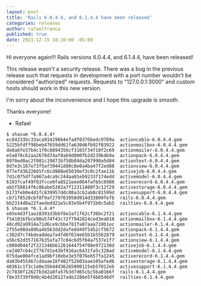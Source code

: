 ```yaml
---
layout: post
title: 'Rails 6.0.4.4, and 6.1.4.4 have been released'
categories: releases
author: rafaelfranca
published: true
date: 2021-12-15 18:10:00 -05:00
---
```

Hi everyone again!!!  Rails versions 6.0.4.4, and 6.1.4.4, have been released!

This release wasn't a security release. There was a bug in the previous release such that requests in development with a
port number wouldn't be considered "authorized" requests. Requests to
"127.0.0.1:3000" and custom hosts should work in this new version.

I'm sorry about the inconvenience and I hope this upgrade is smooth.

Thanks everyone!

- Rafael

```
$ shasum *6.0.4.4*
ec84233bc33aca91429664efadf0376bedc9789a  actioncable-6.0.4.4.gem
5225bfdff98beb47659dd61fa630d6fb92f03922  actionmailbox-6.0.4.4.gem
de8a6fe37b4c1f0c8894356cf3165f34f10f2c69  actionmailer-6.0.4.4.gem
e5a078c62aa2678d74af8ab9d800fb2d239b4b9a  actionpack-6.0.4.4.gem
8970ed0ac2f081c19871bf58b84da207990a5d84  actiontext-6.0.4.4.gem
0d7e3c167e73f5af39441d80c8e0a4ba47f2ed88  actionview-6.0.4.4.gem
077efd3622665fc6cd988e65039ef3c0c2fae11b  activejob-6.0.4.4.gem
7d1c075df7a967a4ca9c244aa01eb9233f174edd  activemodel-6.0.4.4.gem
6103fcaf49f03fcce0fa8521eee064fafb5c6986  activerecord-6.0.4.4.gem
ab5f58814f6c06abe5382a7f12311480f3c12f29  activestorage-6.0.4.4.gem
b173feb0e4d1fc839957ddc08a3cb2ab8c81599d  activesupport-6.0.4.4.gem
cb71f8520cbf8f9af279763958d914d33809fefb  rails-6.0.4.4.gem
bb2314d8a22faededd21e5c83e5b4f971b0c5ab5  railties-6.0.4.4.gem
$ shasum *6.1.4.4*
e65e4d3f1aa18391d3bbf8e2af1f62cf36bc2f21  actioncable-6.1.4.4.gem
f541016fbce90a574f43c72f7942824ced3ea010  actionmailbox-6.1.4.4.gem
48cd92a9914a71d6ce9cbbe781fa87aaa719b1ec  actionmailer-6.1.4.4.gem
2f55e98da89ba4b563dd2dafedd49f5452cf5672  actionpack-6.1.4.4.gem
c302d7c74bdeaddea7a4fd6f634e65b1b5562879  actiontext-6.1.4.4.gem
a56c62d357167635afa77c04c6d5f04a7537e1f7  actionview-6.1.4.4.gem
c080d044f2f221346b61261644754f08e972130d  activejob-6.1.4.4.gem
ce2407cb4c27767d1e43bf016ac6431fa5c328ad  activemodel-6.1.4.4.gem
075dae004fce1ad9bf10ebe3e5f076eb57fa1245  activerecord-6.1.4.4.gem
da03b455467cd4aae18f482f52b03aae105afed6  activestorage-6.1.4.4.gem
40361c1f3c1e0e35644d36265800115eb5f012eb  activesupport-6.1.4.4.gem
2c7838f12627b3d2a8fa57b3d7d65cbc5ba0166f  rails-6.1.4.4.gem
f8e35739f8d0c4b4d20127ade2286e5f4bb546df  railties-6.1.4.4.gem
```
